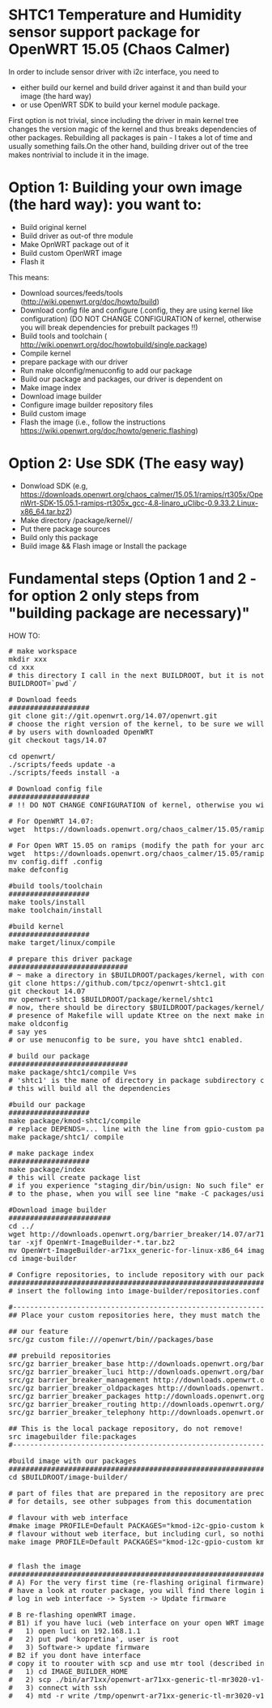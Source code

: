 SHTC1 Temperature and Humidity sensor support package for OpenWRT  15.05 (Chaos Calmer)
=========================================================================================

In order to include sensor driver with i2c interface, you need to 
* either build our kernel and build driver against it and than build your image (the hard way)
* or use OpenWRT SDK to build your kernel module package.

First option is not trivial, since including the driver in main kernel tree changes the version magic of the kernel and thus breaks dependencies of other packages.
Rebuilding all packages is pain - I takes a lot of time and usually something fails.On the other hand, building driver out of the tree makes nontrivial to include it in the image.


Option 1: Building your own image (the hard way): you want to:
=====================
* Build original kernel
* Build driver as out-of thre module
* Make OpnWRT package out of it
* Build custom OpenWRT image
* Flash it

This means:

* Download sources/feeds/tools (http://wiki.openwrt.org/doc/howto/build)
* Download config file and configure (.config, they are using kernel like configuration) (DO NOT CHANGE CONFIGURATION of kernel, otherwise you will break dependencies for prebuilt packages !!)
* Build tools and toolchain ( http://wiki.openwrt.org/doc/howtobuild/single.package)
* Compile kernel
* prepare package with our driver
* Run make olconfig/menuconfig to add our package
* Build our package and packages, our driver is dependent on
* Make image index
* Download image builder
* Configure image builder repository files
* Build custom image
* Flash the image (i.e., follow the instructions https://wiki.openwrt.org/doc/howto/generic.flashing)

Option 2: Use SDK (The easy way)
=======================================

* Donwload SDK (e.g, https://downloads.openwrt.org/chaos_calmer/15.05.1/ramips/rt305x/OpenWrt-SDK-15.05.1-ramips-rt305x_gcc-4.8-linaro_uClibc-0.9.33.2.Linux-x86_64.tar.bz2)
* Make directory /package/kernel/<YOUR-PACKAGE-NAME>/
* Put there package sources
* Build only this package
* Build image && Flash image or Install the package

Fundamental steps (Option 1 and 2 - for option 2 only steps from "building package are necessary)"
==================================================================================================

HOW TO:
<pre>
# make workspace
mkdir xxx
cd xxx
# this directory I call in the next BUILDROOT, but it is not necessary to define this var
BUILDROOT=`pwd`/
 
# Download feeds
###################
git clone git://git.openwrt.org/14.07/openwrt.git
# choose the right version of the kernel, to be sure we will not break dependencies and we will make package, that can be used 
# by users with downloaded OpenWRT
git checkout tags/14.07

cd openwrt/
./scripts/feeds update -a
./scripts/feeds install -a
 
# Download config file
###################
# !! DO NOT CHANGE CONFIGURATION of kernel, otherwise you will break dependencies for prebuild packages !!

# For OpenWRT 14.07: 
wget  https://downloads.openwrt.org/chaos_calmer/15.05/ramips/rt305x/.config

# For Open WRT 15.05 on ramips (modify the path for your architecture):
wget  https://downloads.openwrt.org/chaos_calmer/15.05/ramips/rt305x/config.diff 
mv config.diff .config
make defconfig
 
#build tools/toolchain
###################
make tools/install
make toolchain/install
 
#build kernel
###################
make target/linux/compile
 
# prepare this driver package
############################
# ~ make a directory in $BUILDROOT/packages/kernel, with content of the following zip file (makefile and sources)
git clone https://github.com/tpcz/openwrt-shtc1.git
git checkout 14.07
mv openwrt-shtc1 $BUILDROOT/package/kernel/shtc1
# now, there should be directory $BUILDROOT/packages/kernel/shtc1 with Makefile and src subdir
# presence of Makefile will update Ktree on the next make invocation, so run make olconfig and allow kmod-shtc1
make oldconfig
# say yes
# or use menuconfig to be sure, you have shtc1 enabled.
 
# build our package
############################
make package/shtc1/compile V=s
# 'shtc1' is the mane of directory in package subdirectory created previously
# this will build all the dependencies
 
#build our package
###################
make package/kmod-shtc1/compile
# replace DEPENDS=... line with the line from gpio-custom package.
make package/shtc1/ compile
 
# make package index
###################
make package/index
# this will create package list
# if you experience "staging_dir/bin/usign: No such file" error, you will need to run "make"
# to the phase, when you will see line "make -C packages/usign host-compile"

#Download image builder
########################
cd ../
wget http://downloads.openwrt.org/barrier_breaker/14.07/ar71xx/generic/OpenWrt-ImageBuilder-ar71xx_generic-for-linux-x86_64.tar.bz2
tar -xjf OpenWrt-ImageBuilder-*.tar.bz2
mv OpenWrt-ImageBuilder-ar71xx_generic-for-linux-x86_64 image-builder
cd image-builder
 
# Configre repositories, to include repository with our package
################################################################
# insert the following into image-builder/repositories.conf
 
#------------------------------------------------------------------------------------------------------------------------
## Place your custom repositories here, they must match the architecture and version
 
## our feature
src/gz custom file://<HERE PUT YOUR $BUILDROOT>/openwrt/bin/<YOUR-ARCHITECTURE>/packages/base
 
## prebuild repositories
src/gz barrier_breaker_base http://downloads.openwrt.org/barrier_breaker/14.07/ar71xx/generic/packages/base
src/gz barrier_breaker_luci http://downloads.openwrt.org/barrier_breaker/14.07/ar71xx/generic/packages/luci
src/gz barrier_breaker_management http://downloads.openwrt.org/barrier_breaker/14.07/ar71xx/generic/packages/management
src/gz barrier_breaker_oldpackages http://downloads.openwrt.org/barrier_breaker/14.07/ar71xx/generic/packages/oldpackages
src/gz barrier_breaker_packages http://downloads.openwrt.org/barrier_breaker/14.07/ar71xx/generic/packages/packages
src/gz barrier_breaker_routing http://downloads.openwrt.org/barrier_breaker/14.07/ar71xx/generic/packages/routing
src/gz barrier_breaker_telephony http://downloads.openwrt.org/barrier_breaker/14.07/ar71xx/generic/packages/telephony
 
## This is the local package repository, do not remove!
src imagebuilder file:packages
#------------------------------------------------------------------------------------------------------------------------
 
#build image with our packages
#############################################################33
cd $BUILDROOT/image-builder/
 
# part of files that are prepared in the repository are preconfigured config files, FILES="../files" will add them to image.
# for details, see other subpages from this documentation
 
# flavour with web interface
#make image PROFILE=Default PACKAGES="kmod-i2c-gpio-custom kmod-hwmon-sht21 kmod-shtc1 luci luci-i18n-english " FILES="../files"
# flavour without web iterface, but including curl, so nothing as downloaded after restart...
make image PROFILE=Default PACKAGES="kmod-i2c-gpio-custom kmod-hwmon-sht21 kmod-shtc1 curl httpd" FILES="../files"
 
 
# flash the image
#############################################################33
# A) For the very first time (re-flashing original firmware)
# have a look at router package, you will find there login information.
# log in web interface -> System -> Update firmware
 
# B re-flashing openWRT image.
# B1) if you have luci (web interface on your open WRT image)
#   1) open luci on 192.168.1.1
#   2) put pwd 'kopretina', user is root
#   3) Software-> update firmware
# B2 if you dont have interface
# copy it to roouter with scp and use mtr tool (described in FAilsafe mode section here: http://wiki.openwrt.org/toh/tp-link/tl-mr3020#downgrade.attitute.adjustment.from.trunk)
#   1) cd IMAGE_BUILDER_HOME
#   2) scp ./bin/ar71xx/openwrt-ar71xx-generic-tl-mr3020-v1-squashfs-factory.bin root@192.168.100.1:/tmp/
#   3) connect with ssh
#   4) mtd -r write /tmp/openwrt-ar71xx-generic-tl-mr3020-v1-squashfs-factory.bin firmware
</pre>
